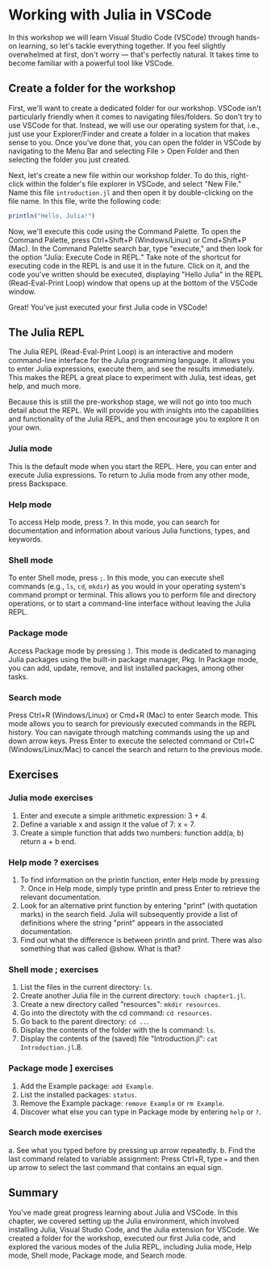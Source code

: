 # Working with Julia in VSCode

In this workshop we will learn Visual Studio Code (VSCode) through hands-on learning, so let's tackle everything together.
If you feel slightly overwhelmed at first, don't worry — that's perfectly natural.
It takes time to become familiar with a powerful tool like VSCode.

## Create a folder for the workshop

First, we'll want to create a dedicated folder for our workshop.
VSCode isn't particularly friendly when it comes to navigating files/folders.
So don't try to use VSCode for that.
Instead, we will use our operating system for that, i.e., just use your Explorer/Finder and create a folder in a location that makes sense to you.
Once you've done that, you can open the folder in VSCode by navigating to the Menu Bar and selecting File > Open Folder and then selecting the folder you just created.

Next, let's create a new file within our workshop folder.
To do this, right-click within the folder's file explorer in VSCode, and select "New File."
Name this file `introduction.jl` and then open it by double-clicking on the file name.
In this file, write the following code:

```julia
println("Hello, Julia!")
```

Now, we'll execute this code using the Command Palette.
To open the Command Palette, press Ctrl+Shift+P (Windows/Linux) or Cmd+Shift+P (Mac).
In the Command Palette search bar, type "execute," and then look for the option "Julia: Execute Code in REPL."
Take note of the shortcut for executing code in the REPL is and use it in the future.
Click on it, and the code you've written should be executed, displaying "Hello Julia" in the REPL (Read-Eval-Print Loop) window that opens up at the bottom of the VSCode window.

Great! You've just executed your first Julia code in VSCode!

## The Julia REPL

The Julia REPL (Read-Eval-Print Loop) is an interactive and modern command-line interface for the Julia programming language. It allows you to enter Julia expressions, execute them, and see the results immediately.
This makes the REPL a great place to experiment with Julia, test ideas, get help, and much more.

Because this is still the pre-workshop stage, we will not go into too much detail about the REPL. We will provide you with insights into the capabilities and functionality of the Julia REPL, and then encourage you to explore it on your own.

### Julia mode

This is the default mode when you start the REPL.
Here, you can enter and execute Julia expressions.
To return to Julia mode from any other mode, press Backspace.

### Help mode

To access Help mode, press ?. In this mode, you can search for documentation and information about various Julia functions, types, and keywords.

### Shell mode

To enter Shell mode, press `;`.
In this mode, you can execute shell commands (e.g., `ls`, `cd`, `mkdir`) as you would in your operating system's command prompt or terminal. This allows you to perform file and directory operations, or to start a command-line interface without leaving the Julia REPL.

### Package mode

Access Package mode by pressing `]`.
This mode is dedicated to managing Julia packages using the built-in package manager, Pkg.
In Package mode, you can add, update, remove, and list installed packages, among other tasks.

### Search mode

Press Ctrl+R (Windows/Linux) or Cmd+R (Mac) to enter Search mode.
This mode allows you to search for previously executed commands in the REPL history.
You can navigate through matching commands using the up and down arrow keys.
Press Enter to execute the selected command or Ctrl+C (Windows/Linux/Mac) to cancel the search and return to the previous mode.

## Exercises

### Julia mode exercises

1. Enter and execute a simple arithmetic expression: 3 + 4.
2. Define a variable x and assign it the value of 7: x = 7.
3. Create a simple function that adds two numbers: function add(a, b) return a + b end.

### Help mode ? exercises

1. To find information on the println function, enter Help mode by pressing ?. Once in Help mode, simply type println and press Enter to retrieve the relevant documentation.
2. Look for an alternative print function by entering "print" (with quotation marks) in the search field. Julia will subsequently provide a list of definitions where the string "print" appears in the associated documentation.
3. Find out what the difference is between println and print. There was also something that was called @show. What is that?

### Shell mode ; exercises

1. List the files in the current directory: `ls`.
2. Create another Julia file in the current directory: `touch chapter1.jl`.
3. Create a new directory called "resources": `mkdir resources`.
4. Go into the directoty with the cd command: `cd resources`.
5. Go back to the parent directory: `cd ..`.
6. Display the contents of the folder with the ls command: `ls`.
7. Display the contents of the (saved) file "Introduction.jl": `cat Introduction.jl`.8.

### Package mode ] exercises

1. Add the Example package: `add Example`.
2. List the installed packages: `status`.
3. Remove the Example package: `remove Example` or `rm Example`.
4. Discover what else you can type in Package mode by entering `help` or `?`.

### Search mode exercises

a. See what you typed before by pressing up arrow repeatedly.
b. Find the last command related to variable assignment: Press Ctrl+R, type `=` and then up arrow to select the last command that contains an equal sign.

## Summary

You've made great progress learning about Julia and VSCode.
In this chapter, we covered setting up the Julia environment, which involved installing Julia, Visual Studio Code, and the Julia extension for VSCode.
We created a folder for the workshop, executed our first Julia code, and explored the various modes of the Julia REPL, including Julia mode, Help mode, Shell mode, Package mode, and Search mode.
